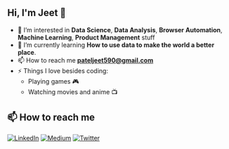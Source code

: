 ## Hi, I'm Jeet 👋

- 🔭 I’m interested in **Data Science**, **Data Analysis**, **Browser Automation**, **Machine Learning**, **Product Management** stuff
- 🌱 I’m currently learning **How to use data to make the world a better place**.
- 📫 How to reach me **pateljeet590@gmail.com**
- ⚡ Things I love besides coding:
  * Playing games 🎮
  * Watching movies and anime 📺


## 📫 How to reach me 
[![LinkedIn](https://img.shields.io/badge/LinkedIn-%230077B5.svg?logo=linkedin&logoColor=white)](https://linkedin.com/in/jeetrupareliya) [![Medium](https://img.shields.io/badge/Medium-12100E?logo=medium&logoColor=white)](https://medium.com/@jeetrupareliya) [![Twitter](https://img.shields.io/badge/Twitter-%231DA1F2.svg?logo=Twitter&logoColor=white)](https://twitter.com/jeetrupareliya) 
